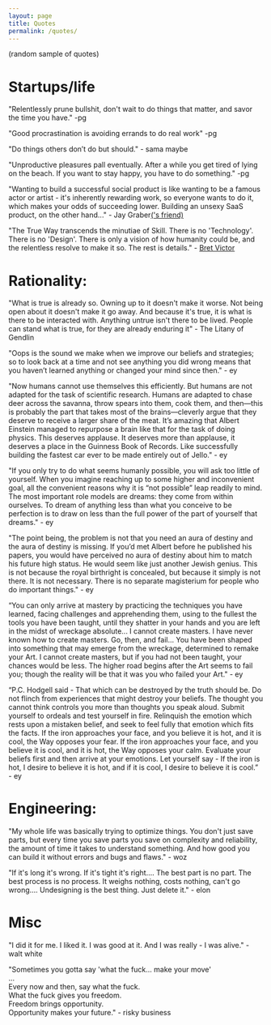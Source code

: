 ```yaml
---
layout: page
title: Quotes
permalink: /quotes/
---
```


(random sample of quotes)


# Startups/life

"Relentlessly prune bullshit, don't wait to do things that matter, and savor the time you have." -pg

"Good procrastination is avoiding errands to do real work" -pg

"Do things others don’t do but should." - sama maybe

"Unproductive pleasures pall eventually. After a while you get tired of lying on the beach. If you want to stay happy, you have to do something." -pg

"Wanting to build a successful social product is like wanting to be a famous actor or artist - it's inherently rewarding work, so everyone wants to do it, which makes your odds of succeeding lower. Building an unsexy SaaS product, on the other hand..." - Jay Graber[('s friend)](https://twitter.com/arcalinea/status/1303403898758033408)


"The True Way transcends the minutiae of Skill. There is no 'Technology'. There is no 'Design'. There is only a vision of how humanity could be, and the relentless resolve to make it so. The rest is details." - [Bret Victor](http://worrydream.com/#!/Bio)


# Rationality:

"What is true is already so. Owning up to it doesn't make it worse. Not being open about it doesn't make it go away. And because it's true, it is what is there to be interacted with. Anything untrue isn't there to be lived. People can stand what is true, for they are already enduring it" - The Litany of Gendlin

"Oops is the sound we make when we improve our beliefs and strategies; so to look back at a time and not see anything you did wrong means that you haven’t learned anything or changed your mind since then." - ey


"Now humans cannot use themselves this efficiently. But humans are not adapted for the task of scientific research. Humans are adapted to chase deer across the savanna, throw spears into them, cook them, and then—this is probably the part that takes most of the brains—cleverly argue that they deserve to receive a larger share of the meat. It’s amazing that Albert Einstein managed to repurpose a brain like that for the task of doing physics. This deserves applause. It deserves more than applause, it deserves a place in the Guinness Book of Records. Like successfully building the fastest car ever to be made entirely out of Jello." - ey


"If you only try to do what seems humanly possible, you will ask too little of yourself. When you imagine reaching up to some higher and inconvenient goal, all the convenient reasons why it is “not possible” leap readily to mind. The most important role models are dreams: they come from within ourselves. To dream of anything less than what you conceive to be perfection is to draw on less than the full power of the part of yourself that dreams." - ey


"The point being, the problem is not that you need an aura of destiny and the aura of destiny is missing. If you’d met Albert before he published his papers, you would have perceived no aura of destiny about him to match his future high status. He would seem like just another Jewish genius. This is not because the royal birthright is concealed, but because it simply is not there. It is not necessary. There is no separate magisterium for people who do important things." - ey

“You can only arrive at mastery by practicing the techniques you have learned, facing challenges and apprehending them, using to the fullest the tools you have been taught, until they shatter in your hands and you are left in the midst of wreckage absolute... I cannot create masters. I have never known how to create masters. Go, then, and fail... You have been shaped into something that may emerge from the wreckage, determined to remake your Art. I cannot create masters, but if you had not been taught, your chances would be less. The higher road begins after the Art seems to fail you; though the reality will be that it was you who failed your Art." - ey


“P.C. Hodgell said - That which can be destroyed by the truth should be. Do not flinch from experiences that might destroy your beliefs. The thought you cannot think controls you more than thoughts you speak aloud. Submit yourself to ordeals and test yourself in fire. Relinquish the emotion which rests upon a mistaken belief, and seek to feel fully that emotion which fits the facts. If the iron approaches your face, and you believe it is hot, and it is cool, the Way opposes your fear. If the iron approaches your face, and you believe it is cool, and it is hot, the Way opposes your calm. Evaluate your beliefs first and then arrive at your emotions. Let yourself say - If the iron is hot, I desire to believe it is hot, and if it is cool, I desire to believe it is cool.” - ey

# Engineering:

"My whole life was basically trying to optimize things. You don't just save parts, but every time you save parts you save on complexity and reliability, the amount of time it takes to understand something. And how good you can build it without errors and bugs and flaws." - woz

"If it's long it's wrong. If it's tight it's right.... The best part is no part. The best process is no process. It weighs nothing, costs nothing, can't go wrong.... Undesigning is the best thing. Just delete it." - elon


# Misc


"I did it for me. I liked it.  I was good at it.  And I was really - I was alive." - walt white



"Sometimes you gotta say 'what the fuck... make your move'<br>
...<br>
Every now and then, say what the fuck.<br>
What the fuck gives you freedom.<br>
Freedom brings opportunity.<br>
Opportunity makes your future." - risky business


<!--
# Tweets


[https://twitter.com/SusanDavid_PhD/status/1278710774194716672](https://twitter.com/SusanDavid_PhD/status/1278710774194716672)


## pro america
[https://twitter.com/patrickc/status/1275299342211969025](https://twitter.com/patrickc/status/1275299342211969025)


[https://twitter.com/webdevMason/status/1279498904271110144](https://twitter.com/webdevMason/status/1279498904271110144)
-->
